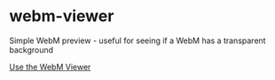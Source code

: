 # webm-viewer
Simple WebM preview - useful for seeing if a WebM has a transparent background

[Use the WebM Viewer](https://webm-viewer.pages.dev/)
